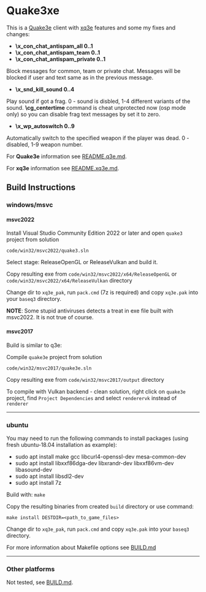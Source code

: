# Quake3xe

This is a [Quake3e](https://github.com/ec-/Quake3e) client with [xq3e](https://github.com/xq3e/engine) features and some my fixes and changes:


- **\x_con_chat_antispam_all 0..1**
- **\x_con_chat_antispam_team 0..1**
- **\x_con_chat_antispam_private 0..1**

Block messages for common, team or private chat. Messages will be blocked if user and text same as in the previous message.

- **\x_snd_kill_sound 0..4**

Play sound if got a frag. 0 - sound is disbled, 1-4 different variants of the sound.
**\cg_centertime** command is cheat unprotected now (osp mode only) so you can disable frag text messages by set it to zero.

- **\x_wp_autoswitch 0..9**

Automatically switch to the specified weapon if the player was dead. 0 - disabled, 1-9 weapon number. 

For **Quake3e** information see [README.q3e.md](README.q3e.md).

For **xq3e** information see [README.xq3e.md](README.xq3e.md).


## Build Instructions

### windows/msvc

#### msvc2022

Install Visual Studio Community Edition 2022 or later and open `quake3` project from solution

`code/win32/msvc2022/quake3.sln`

Select stage: ReleaseOpenGL or ReleaseVulkan and build it.

Copy resulting exe from `code/win32/msvc2022/x64/ReleaseOpenGL` or `code/win32/msvc2022/x64/ReleaseVulkan` directory

Change dir to `xq3e_pak`, run `pack.cmd` (7z is required) and copy `xq3e.pak` into your `baseq3` directory.

**NOTE**: Some stupid antiviruses detects a treat in exe file built with msvc2022. It is not true of course.

#### msvc2017

Build is similar to q3e:

Compile `quake3e` project from solution

`code/win32/msvc2017/quake3e.sln`

Copy resulting exe from `code/win32/msvc2017/output` directory

To compile with Vulkan backend - clean solution, right click on `quake3e` project, find `Project Dependencies` and select `renderervk` instead of `renderer`

---

### ubuntu

You may need to run the following commands to install packages (using fresh ubuntu-18.04 installation as example):

* sudo apt install make gcc libcurl4-openssl-dev mesa-common-dev
* sudo apt install libxxf86dga-dev libxrandr-dev libxxf86vm-dev libasound-dev
* sudo apt install libsdl2-dev
* sudo apt install 7z

Build with: `make`

Copy the resulting binaries from created `build` directory or use command:

`make install DESTDIR=<path_to_game_files>`

Change dir to `xq3e_pak`, run `pack.cmd` and copy `xq3e.pak` into your `baseq3` directory.

For more information about Makefile options see [BUILD.md](BUILD.md)

---

### Other platforms

Not tested, see [BUILD.md](BUILD.md). 


